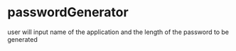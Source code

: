 # passwordGenerator
user will input name of the application and the length of the password to be generated  
